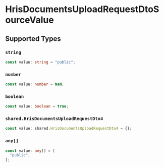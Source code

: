 # HrisDocumentsUploadRequestDtoSourceValue


## Supported Types

### `string`

```typescript
const value: string = "public";
```

### `number`

```typescript
const value: number = NaN;
```

### `boolean`

```typescript
const value: boolean = true;
```

### `shared.HrisDocumentsUploadRequestDto4`

```typescript
const value: shared.HrisDocumentsUploadRequestDto4 = {};
```

### `any[]`

```typescript
const value: any[] = [
  "public",
];
```

